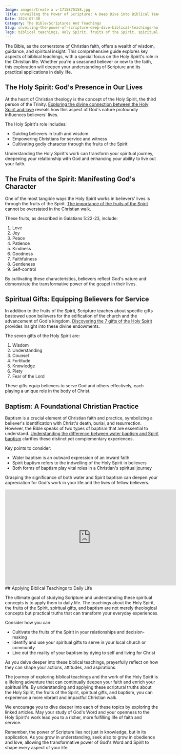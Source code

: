```yaml
---
Image: images/Create a v-1715875158.jpg
Title: Unveiling the Power of Scripture: A Deep Dive into Biblical Teachings and the Holy Spirit
Date: 2024-07-30
Category: The Bible/Scriptures And Teachings
Slug: unveiling-the-power-of-scripture-deep-dive-biblical-teachings-holy-spirit
Tags: biblical teachings, Holy Spirit, fruits of the Spirit, spiritual gifts, baptism, Christian faith, scriptural understanding, spiritual growth, pillar
---
```



The Bible, as the cornerstone of Christian faith, offers a wealth of wisdom, guidance, and spiritual insight. This comprehensive guide explores key aspects of biblical teachings, with a special focus on the Holy Spirit's role in the Christian life. Whether you're a seasoned believer or new to the faith, this exploration will deepen your understanding of Scripture and its practical applications in daily life.

## The Holy Spirit: God's Presence in Our Lives

At the heart of Christian theology is the concept of the Holy Spirit, the third person of the Trinity. [Exploring the divine connection between the Holy Spirit and love](/exploring-the-divine-connection-the-holy-spirits-role-in-nurturing-love) reveals how this aspect of God's nature profoundly influences believers' lives.

The Holy Spirit's role includes:

- Guiding believers in truth and wisdom
- Empowering Christians for service and witness
- Cultivating godly character through the fruits of the Spirit

Understanding the Holy Spirit's work can transform your spiritual journey, deepening your relationship with God and enhancing your ability to live out your faith.

## The Fruits of the Spirit: Manifesting God's Character

One of the most tangible ways the Holy Spirit works in believers' lives is through the fruits of the Spirit. [The importance of the fruits of the Spirit](/the-importance-of-the-fruits-of-the-spirit-a-comprehensive-guide-for-christian-readers) cannot be overstated in the Christian walk.

These fruits, as described in Galatians 5:22-23, include:

1. Love
2. Joy
3. Peace
4. Patience
5. Kindness
6. Goodness
7. Faithfulness
8. Gentleness
9. Self-control

By cultivating these characteristics, believers reflect God's nature and demonstrate the transformative power of the gospel in their lives.

## Spiritual Gifts: Equipping Believers for Service

In addition to the fruits of the Spirit, Scripture teaches about specific gifts bestowed upon believers for the edification of the church and the advancement of God's kingdom. [Discovering the 7 gifts of the Holy Spirit](/discover-the-7-gifts-of-the-holy-spirit-a-comprehensive-guide-for-christian-believers) provides insight into these divine endowments.

The seven gifts of the Holy Spirit are:

1. Wisdom
2. Understanding
3. Counsel
4. Fortitude
5. Knowledge
6. Piety
7. Fear of the Lord

These gifts equip believers to serve God and others effectively, each playing a unique role in the body of Christ.

## Baptism: A Foundational Christian Practice

Baptism is a crucial element of Christian faith and practice, symbolizing a believer's identification with Christ's death, burial, and resurrection. However, the Bible speaks of two types of baptism that are essential to understand. [Understanding the difference between water baptism and Spirit baptism](/understanding-the-difference-between-water-baptism-and-spirit-baptism-a-comprehensive-guide-for-christian-believers) clarifies these distinct yet complementary experiences.

Key points to consider:

- Water baptism is an outward expression of an inward faith
- Spirit baptism refers to the indwelling of the Holy Spirit in believers
- Both forms of baptism play vital roles in a Christian's spiritual journey

Grasping the significance of both water and Spirit baptism can deepen your appreciation for God's work in your life and the lives of fellow believers.


<iframe width="560" height="315" src="https://www.youtube.com/embed/xJ3Lv4A3_PM" frameborder="0" allow="autoplay; encrypted-media" allowfullscreen></iframe>
## Applying Biblical Teachings to Daily Life

The ultimate goal of studying Scripture and understanding these spiritual concepts is to apply them to daily life. The teachings about the Holy Spirit, the fruits of the Spirit, spiritual gifts, and baptism are not merely theological concepts but practical truths that can transform your everyday experiences.

Consider how you can:

- Cultivate the fruits of the Spirit in your relationships and decision-making
- Identify and use your spiritual gifts to serve in your local church or community
- Live out the reality of your baptism by dying to self and living for Christ

As you delve deeper into these biblical teachings, prayerfully reflect on how they can shape your actions, attitudes, and aspirations.



The journey of exploring biblical teachings and the work of the Holy Spirit is a lifelong adventure that can continually deepen your faith and enrich your spiritual life. By understanding and applying these scriptural truths about the Holy Spirit, the fruits of the Spirit, spiritual gifts, and baptism, you can experience a more vibrant and impactful Christian walk.

We encourage you to dive deeper into each of these topics by exploring the linked articles. May your study of God's Word and your openness to the Holy Spirit's work lead you to a richer, more fulfilling life of faith and service.

Remember, the power of Scripture lies not just in knowledge, but in its application. As you grow in understanding, seek also to grow in obedience and love, allowing the transformative power of God's Word and Spirit to shape every aspect of your life.